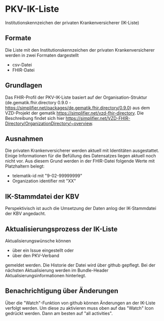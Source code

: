# PKV-IK-Liste
Institutionskennzeichen der privaten Krankenversicherer (IK-Liste)

## Formate
Die Liste mit den Institutionskennzeichen der privaten Krankenversicherer werden in zwei Formaten dargestellt
- csv-Datei
- FHIR-Datei

## Grundlagen
Das FHIR-Profil der PKV-IK-Liste basiert auf der Organisation-Struktur (de.gematik.fhir.directory 0.9.0 - https://simplifier.net/packages/de.gematik.fhir.directory/0.9.0) aus dem VZD-Projekt der gematik https://simplifier.net/vzd-fhir-directory.
Die Beschreibung findet sich hier https://simplifier.net/VZD-FHIR-Directory/OrganizationDirectory/~overview.

## Ausnahmen
Die privaten Krankenversicherer werden aktuell mit Identitäten ausgestattet. Einige Informationen für die Befüllung des Datensatzes liegen aktuell noch nicht vor. Aus diesem Grund werden in der FHIR-Datei folgende Werte mit Platzhaltern belegt:
- telematik-id mit "9-02-99999999"
- Organization identifier mit "XX"

## IK-Stammdatei der KBV
Perspektivisch ist auch die Umsetzung der Daten anlog der IK-Stammdatei der KBV angedacht.

## Aktualisierungsprozess der IK-Liste
Aktualisierungswünsche können
- über ein Issue eingestellt oder
- über den PKV-Verband

gemeldet werden. Die Historie der Datei wird über github gepflegt.
Bei der nächsten Aktualisierung werden im Bundle-Header Aktualisierungsinformationen hinterlegt.

## Benachrichtigung über Änderungen
Über die "Watch"-Funktion von github können Änderungen an der IK-Liste verfolgt werden. 
Um diese zu aktivieren muss oben auf das "Watch" Icon gedrückt werden. Dann am besten auf "all activities".
